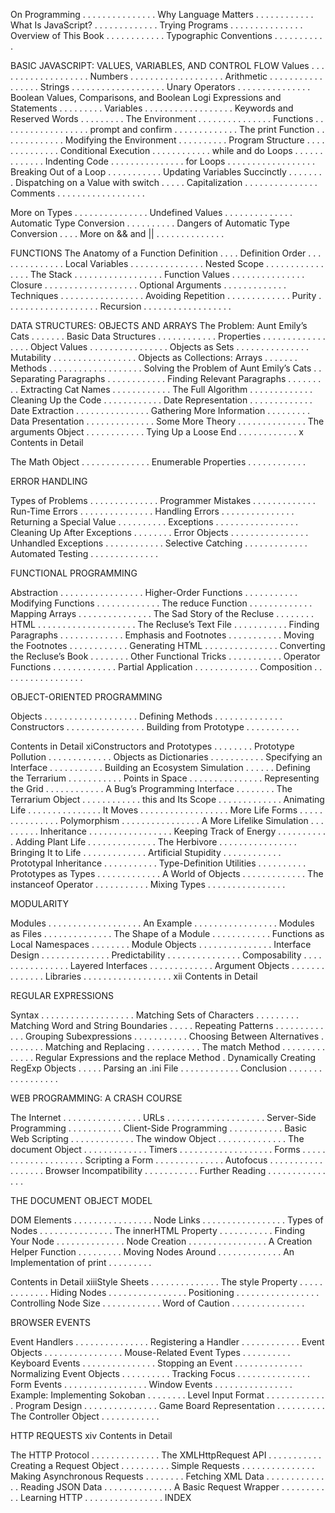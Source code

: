 On Programming . . . . . . . . . . . . . . .
Why Language Matters . . . . . . . . . . . .
What Is JavaScript? . . . . . . . . . . . . .
Trying Programs . . . . . . . . . . . . . . .
Overview of This Book . . . . . . . . . . . .
Typographic Conventions . . . . . . . . . . .

BASIC JAVASCRIPT: VALUES, VARIABLES, AND
CONTROL FLOW 
Values . . . . . . . . . . . . . . . . . . .
Numbers . . . . . . . . . . . . . . . . . . .
Arithmetic . . . . . . . . . . . . . . . . .
Strings . . . . . . . . . . . . . . . . . . .
Unary Operators . . . . . . . . . . . . . . .
Boolean Values, Comparisons, and Boolean Logi
Expressions and Statements . . . . . . . . .
Variables . . . . . . . . . . . . . . . . . .
Keywords and Reserved Words . . . . . . . . .
The Environment . . . . . . . . . . . . . . .
Functions . . . . . . . . . . . . . . . . . .
prompt and confirm . . . . . . . . . . . . .
The print Function . . . . . . . . . . . . .
Modifying the Environment . . . . . . . . . .
Program Structure . . . . . . . . . . . . . .
Conditional Execution . . . . . . . . . . . .
while and do Loops . . . . . . . . . . . . .
Indenting Code . . . . . . . . . . . . . . .
for Loops . . . . . . . . . . . . . . . . . .
Breaking Out of a Loop . . . . . . . . . . .
Updating Variables Succinctly . . . . . . . .
Dispatching on a Value with switch . . . . .
Capitalization . . . . . . . . . . . . . . .
Comments . . . . . . . . . . . . . . . . . .


More on Types . . . . . . . . . . . . . . .
Undefined Values . . . . . . . . . . . . . .
Automatic Type Conversion . . . . . . . . . .
Dangers of Automatic Type Conversion . . . .
More on && and || . . . . . . . . . . . . . .

FUNCTIONS
The Anatomy of a Function Definition . . . .
Definition Order . . . . . . . . . . . . . .
Local Variables . . . . . . . . . . . . . . .
Nested Scope . . . . . . . . . . . . . . . .
The Stack . . . . . . . . . . . . . . . . . .
Function Values . . . . . . . . . . . . . . .
Closure . . . . . . . . . . . . . . . . . . .
Optional Arguments . . . . . . . . . . . . .
Techniques . . . . . . . . . . . . . . . . .
Avoiding Repetition . . . . . . . . . . . . .
Purity . . . . . . . . . . . . . . . . . . .
Recursion . . . . . . . . . . . . . . . . . .

DATA STRUCTURES: OBJECTS AND ARRAYS
The Problem: Aunt Emily’s Cats . . . . . . .
Basic Data Structures . . . . . . . . . . . .
Properties . . . . . . . . . . . . . . . . .
Object Values . . . . . . . . . . . . . . . .
Objects as Sets . . . . . . . . . . . . . . .
Mutability . . . . . . . . . . . . . . . . .
Objects as Collections: Arrays . . . . . . .
Methods . . . . . . . . . . . . . . . . . . .
Solving the Problem of Aunt Emily’s Cats . .
Separating Paragraphs . . . . . . . . . . . .
Finding Relevant Paragraphs . . . . . . . . .
Extracting Cat Names . . . . . . . . . . . .
The Full Algorithm . . . . . . . . . . . . .
Cleaning Up the Code . . . . . . . . . . . .
Date Representation . . . . . . . . . . . . .
Date Extraction . . . . . . . . . . . . . . .
Gathering More Information . . . . . . . . .
Data Presentation . . . . . . . . . . . . . .
Some More Theory . . . . . . . . . . . . . .
The arguments Object . . . . . . . . . . . .
Tying Up a Loose End . . . . . . . . . . . .
x
Contents in Detail


The Math Object . . . . . . . . . . . . . .
Enumerable Properties . . . . . . . . . . . .

ERROR HANDLING

Types of Problems . . . . . . . . . . . . . .
Programmer Mistakes . . . . . . . . . . . . .
Run-Time Errors . . . . . . . . . . . . . . .
Handling Errors . . . . . . . . . . . . . . .
Returning a Special Value . . . . . . . . . .
Exceptions . . . . . . . . . . . . . . . . .
Cleaning Up After Exceptions . . . . . . . .
Error Objects . . . . . . . . . . . . . . . .
Unhandled Exceptions . . . . . . . . . . . .
Selective Catching . . . . . . . . . . . . .
Automated Testing . . . . . . . . . . . . . .

FUNCTIONAL PROGRAMMING


Abstraction . . . . . . . . . . . . . . . . .
Higher-Order Functions . . . . . . . . . . .
Modifying Functions . . . . . . . . . . . . .
The reduce Function . . . . . . . . . . . . .
Mapping Arrays . . . . . . . . . . . . . . .
The Sad Story of the Recluse . . . . . . . .
HTML . . . . . . . . . . . . . . . . . . . .
The Recluse’s Text File . . . . . . . . . . .
Finding Paragraphs . . . . . . . . . . . . .
Emphasis and Footnotes . . . . . . . . . . .
Moving the Footnotes . . . . . . . . . . . .
Generating HTML . . . . . . . . . . . . . . .
Converting the Recluse’s Book . . . . . . . .
Other Functional Tricks . . . . . . . . . . .
Operator Functions . . . . . . . . . . . . .
Partial Application . . . . . . . . . . . . .
Composition . . . . . . . . . . . . . . . . .

OBJECT-ORIENTED PROGRAMMING

Objects . . . . . . . . . . . . . . . . . . .
Defining Methods . . . . . . . . . . . . . .
Constructors . . . . . . . . . . . . . . . .
Building from Prototype . . . . . . . . . . .


Contents in Detail
xiConstructors and Prototypes . . . . . . . .
Prototype Pollution . . . . . . . . . . . . .
Objects as Dictionaries . . . . . . . . . . .
Specifying an Interface . . . . . . . . . . .
Building an Ecosystem Simulation . . . . . .
Defining the Terrarium . . . . . . . . . . .
Points in Space . . . . . . . . . . . . . . .
Representing the Grid . . . . . . . . . . . .
A Bug’s Programming Interface . . . . . . . .
The Terrarium Object . . . . . . . . . . . .
this and Its Scope . . . . . . . . . . . . .
Animating Life . . . . . . . . . . . . . . .
It Moves . . . . . . . . . . . . . . . . . .
More Life Forms . . . . . . . . . . . . . . .
Polymorphism . . . . . . . . . . . . . . . .
A More Lifelike Simulation . . . . . . . . .
Inheritance . . . . . . . . . . . . . . . . .
Keeping Track of Energy . . . . . . . . . . .
Adding Plant Life . . . . . . . . . . . . . .
The Herbivore . . . . . . . . . . . . . . . .
Bringing It to Life . . . . . . . . . . . . .
Artificial Stupidity . . . . . . . . . . . .
Prototypal Inheritance . . . . . . . . . . .
Type-Definition Utilities . . . . . . . . . .
Prototypes as Types . . . . . . . . . . . . .
A World of Objects . . . . . . . . . . . . .
The instanceof Operator . . . . . . . . . . .
Mixing Types . . . . . . . . . . . . . . . .

MODULARITY

Modules . . . . . . . . . . . . . . . . . . .
An Example . . . . . . . . . . . . . . . . .
Modules as Files . . . . . . . . . . . . . .
The Shape of a Module . . . . . . . . . . . .
Functions as Local Namespaces . . . . . . . .
Module Objects . . . . . . . . . . . . . . .
Interface Design . . . . . . . . . . . . . .
Predictability . . . . . . . . . . . . . . .
Composability . . . . . . . . . . . . . . . .
Layered Interfaces . . . . . . . . . . . . .
Argument Objects . . . . . . . . . . . . . .
Libraries . . . . . . . . . . . . . . . . . .
xii
Contents in Detail








































REGULAR EXPRESSIONS

Syntax . . . . . . . . . . . . . . . . . . .
Matching Sets of Characters . . . . . . . . .
Matching Word and String Boundaries . . . . .
Repeating Patterns . . . . . . . . . . . . .
Grouping Subexpressions . . . . . . . . . . .
Choosing Between Alternatives . . . . . . . .
Matching and Replacing . . . . . . . . . . .
The match Method . . . . . . . . . . . . . .
Regular Expressions and the replace Method .
Dynamically Creating RegExp Objects . . . . .
Parsing an .ini File . . . . . . . . . . . .
Conclusion . . . . . . . . . . . . . . . . .

WEB PROGRAMMING: A CRASH COURSE

The Internet . . . . . . . . . . . . . . . .
URLs . . . . . . . . . . . . . . . . . . . .
Server-Side Programming . . . . . . . . . . .
Client-Side Programming . . . . . . . . . . .
Basic Web Scripting . . . . . . . . . . . . .
The window Object . . . . . . . . . . . . . .
The document Object . . . . . . . . . . . . .
Timers . . . . . . . . . . . . . . . . . . .
Forms . . . . . . . . . . . . . . . . . . . .
Scripting a Form . . . . . . . . . . . . . .
Autofocus . . . . . . . . . . . . . . . . . .
Browser Incompatibility . . . . . . . . . . .
Further Reading . . . . . . . . . . . . . . .

THE DOCUMENT OBJECT MODEL


























DOM Elements . . . . . . . . . . . . . . . .
Node Links . . . . . . . . . . . . . . . . .
Types of Nodes . . . . . . . . . . . . . . .
The innerHTML Property . . . . . . . . . . .
Finding Your Node . . . . . . . . . . . . . .
Node Creation . . . . . . . . . . . . . . . .
A Creation Helper Function . . . . . . . . .
Moving Nodes Around . . . . . . . . . . . . .
An Implementation of print . . . . . . . . .









Contents in Detail
xiiiStyle Sheets . . . . . . . . . . . . . .
The style Property . . . . . . . . . . . . .
Hiding Nodes . . . . . . . . . . . . . . . .
Positioning . . . . . . . . . . . . . . . . .
Controlling Node Size . . . . . . . . . . . .
Word of Caution . . . . . . . . . . . . . . .

BROWSER EVENTS

Event Handlers . . . . . . . . . . . . . . .
Registering a Handler . . . . . . . . . . . .
Event Objects . . . . . . . . . . . . . . . .
Mouse-Related Event Types . . . . . . . . . .
Keyboard Events . . . . . . . . . . . . . . .
Stopping an Event . . . . . . . . . . . . . .
Normalizing Event Objects . . . . . . . . . .
Tracking Focus . . . . . . . . . . . . . . .
Form Events . . . . . . . . . . . . . . . . .
Window Events . . . . . . . . . . . . . . . .
Example: Implementing Sokoban . . . . . . . .
Level Input Format . . . . . . . . . . . . .
Program Design . . . . . . . . . . . . . . .
Game Board Representation . . . . . . . . . .
The Controller Object . . . . . . . . . . . .

HTTP REQUESTS
xiv
Contents in Detail
















The HTTP Protocol . . . . . . . . . . . . . .
The XMLHttpRequest API . . . . . . . . . . .
Creating a Request Object . . . . . . . . . .
Simple Requests . . . . . . . . . . . . . . .
Making Asynchronous Requests . . . . . . . .
Fetching XML Data . . . . . . . . . . . . . .
Reading JSON Data . . . . . . . . . . . . . .
A Basic Request Wrapper . . . . . . . . . . .
Learning HTTP . . . . . . . . . . . . . . . .
INDEX































